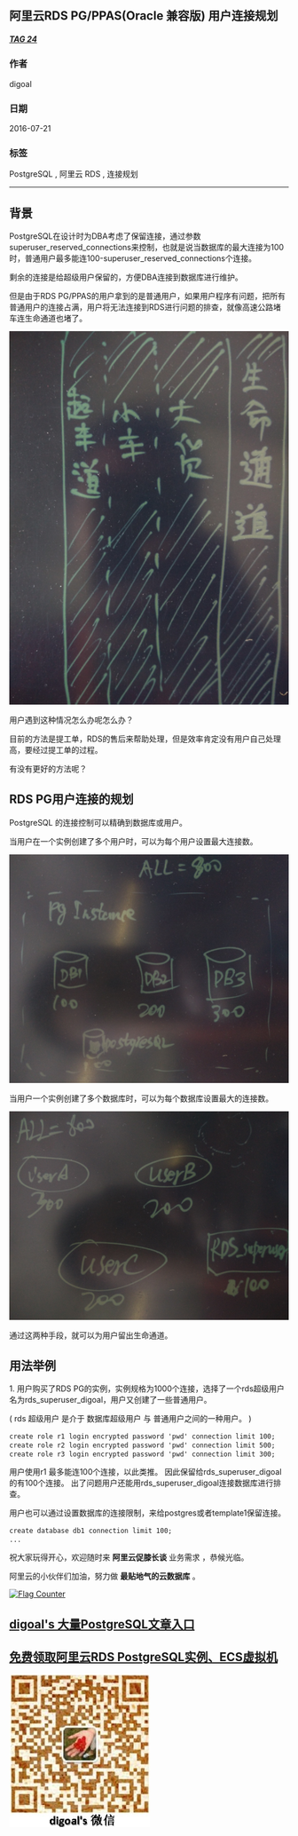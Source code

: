 ## 阿里云RDS PG/PPAS(Oracle 兼容版) 用户连接规划   
##### [TAG 24](../class/24.md)
                                
### 作者                                    
digoal                                    
                                
### 日期                                    
2016-07-21                                  
                                
### 标签                                    
PostgreSQL , 阿里云 RDS , 连接规划                      
                                
----                                    
                                
## 背景  
PostgreSQL在设计时为DBA考虑了保留连接，通过参数superuser_reserved_connections来控制，也就是说当数据库的最大连接为100时，普通用户最多能连100-superuser_reserved_connections个连接。    
    
剩余的连接是给超级用户保留的，方便DBA连接到数据库进行维护。      
    
但是由于RDS PG/PPAS的用户拿到的是普通用户，如果用户程序有问题，把所有普通用户的连接占满，用户将无法连接到RDS进行问题的排查，就像高速公路堵车连生命通道也堵了。    
  
![screenshot](20160721_02_pic_001.png)  
    
用户遇到这种情况怎么办呢怎么办？      
    
目前的方法是提工单，RDS的售后来帮助处理，但是效率肯定没有用户自己处理高，要经过提工单的过程。      
    
有没有更好的方法呢？     
  
## RDS PG用户连接的规划  
PostgreSQL 的连接控制可以精确到数据库或用户。    
    
当用户在一个实例创建了多个用户时，可以为每个用户设置最大连接数。    
  
![screenshot](20160721_02_pic_002.png)  
    
当用户一个实例创建了多个数据库时，可以为每个数据库设置最大的连接数。    
  
![screenshot](20160721_02_pic_003.png)  
      
通过这两种手段，就可以为用户留出生命通道。    
    
## 用法举例  
1\. 用户购买了RDS PG的实例，实例规格为1000个连接，选择了一个rds超级用户名为rds_superuser_digoal，用户又创建了一些普通用户。    
  
( rds 超级用户 是介于 数据库超级用户 与 普通用户之间的一种用户。 )    
    
```  
create role r1 login encrypted password 'pwd' connection limit 100;  
create role r2 login encrypted password 'pwd' connection limit 500;  
create role r3 login encrypted password 'pwd' connection limit 300;  
```  
    
用户使用r1 最多能连100个连接，以此类推。  因此保留给rds_superuser_digoal的有100个连接。  出了问题用户还能用rds_superuser_digoal连接数据库进行排查。    
    
用户也可以通过设置数据库的连接限制，来给postgres或者template1保留连接。    
  
```  
create database db1 connection limit 100;  
...  
```  
    
祝大家玩得开心，欢迎随时来 **阿里云促膝长谈** 业务需求 ，恭候光临。  
  
阿里云的小伙伴们加油，努力做 **最贴地气的云数据库** 。  
    
    
                                

  
<a rel="nofollow" href="http://info.flagcounter.com/h9V1"  ><img src="http://s03.flagcounter.com/count/h9V1/bg_FFFFFF/txt_000000/border_CCCCCC/columns_2/maxflags_12/viewers_0/labels_0/pageviews_0/flags_0/"  alt="Flag Counter"  border="0"  ></a>  
  
  
  
  
  
  
## [digoal's 大量PostgreSQL文章入口](https://github.com/digoal/blog/blob/master/README.md "22709685feb7cab07d30f30387f0a9ae")
  
  
## [免费领取阿里云RDS PostgreSQL实例、ECS虚拟机](https://free.aliyun.com/ "57258f76c37864c6e6d23383d05714ea")
  
  
![digoal's weixin](../pic/digoal_weixin.jpg "f7ad92eeba24523fd47a6e1a0e691b59")
  
